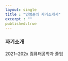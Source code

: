 ```yaml
---
layout: single
title : "인병준의 자기소개서"
excerpt : ""
published:true
---
```


### 자기소개

2021~202x 컴퓨터공학과 졸업 


